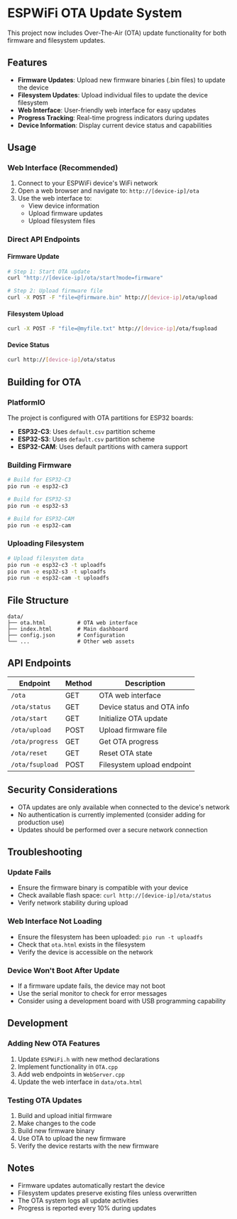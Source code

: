 # ESPWiFi OTA Update System

This project now includes Over-The-Air (OTA) update functionality for both firmware and filesystem updates.

## Features

- **Firmware Updates**: Upload new firmware binaries (.bin files) to update the device
- **Filesystem Updates**: Upload individual files to update the device filesystem
- **Web Interface**: User-friendly web interface for easy updates
- **Progress Tracking**: Real-time progress indicators during updates
- **Device Information**: Display current device status and capabilities

## Usage

### Web Interface (Recommended)

1. Connect to your ESPWiFi device's WiFi network
2. Open a web browser and navigate to: `http://[device-ip]/ota`
3. Use the web interface to:
   - View device information
   - Upload firmware updates
   - Upload filesystem files

### Direct API Endpoints

#### Firmware Update
```bash
# Step 1: Start OTA update
curl "http://[device-ip]/ota/start?mode=firmware"

# Step 2: Upload firmware file
curl -X POST -F "file=@firmware.bin" http://[device-ip]/ota/upload
```

#### Filesystem Upload
```bash
curl -X POST -F "file=@myfile.txt" http://[device-ip]/ota/fsupload
```

#### Device Status
```bash
curl http://[device-ip]/ota/status
```

## Building for OTA

### PlatformIO

The project is configured with OTA partitions for ESP32 boards:

- **ESP32-C3**: Uses `default.csv` partition scheme
- **ESP32-S3**: Uses `default.csv` partition scheme
- **ESP32-CAM**: Uses default partitions with camera support

### Building Firmware

```bash
# Build for ESP32-C3
pio run -e esp32-c3

# Build for ESP32-S3
pio run -e esp32-s3

# Build for ESP32-CAM
pio run -e esp32-cam
```

### Uploading Filesystem

```bash
# Upload filesystem data
pio run -e esp32-c3 -t uploadfs
pio run -e esp32-s3 -t uploadfs
pio run -e esp32-cam -t uploadfs
```

## File Structure

```
data/
├── ota.html          # OTA web interface
├── index.html        # Main dashboard
├── config.json       # Configuration
└── ...               # Other web assets
```

## API Endpoints

| Endpoint | Method | Description |
|----------|--------|-------------|
| `/ota` | GET | OTA web interface |
| `/ota/status` | GET | Device status and OTA info |
| `/ota/start` | GET | Initialize OTA update |
| `/ota/upload` | POST | Upload firmware file |
| `/ota/progress` | GET | Get OTA progress |
| `/ota/reset` | GET | Reset OTA state |
| `/ota/fsupload` | POST | Filesystem upload endpoint |

## Security Considerations

- OTA updates are only available when connected to the device's network
- No authentication is currently implemented (consider adding for production use)
- Updates should be performed over a secure network connection

## Troubleshooting

### Update Fails
- Ensure the firmware binary is compatible with your device
- Check available flash space: `curl http://[device-ip]/ota/status`
- Verify network stability during upload

### Web Interface Not Loading
- Ensure the filesystem has been uploaded: `pio run -t uploadfs`
- Check that `ota.html` exists in the filesystem
- Verify the device is accessible on the network

### Device Won't Boot After Update
- If a firmware update fails, the device may not boot
- Use the serial monitor to check for error messages
- Consider using a development board with USB programming capability

## Development

### Adding New OTA Features

1. Update `ESPWiFi.h` with new method declarations
2. Implement functionality in `OTA.cpp`
3. Add web endpoints in `WebServer.cpp`
4. Update the web interface in `data/ota.html`

### Testing OTA Updates

1. Build and upload initial firmware
2. Make changes to the code
3. Build new firmware binary
4. Use OTA to upload the new firmware
5. Verify the device restarts with the new firmware

## Notes

- Firmware updates automatically restart the device
- Filesystem updates preserve existing files unless overwritten
- The OTA system logs all update activities
- Progress is reported every 10% during updates 